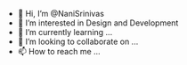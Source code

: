 - 👋 Hi, I’m @NaniSrinivas
- 👀 I’m interested in Design and Development
- 🌱 I’m currently learning ...
- 💞️ I’m looking to collaborate on ...
- 📫 How to reach me ...

<!---
NaniSrinivas/NaniSrinivas is a ✨ special ✨ repository because its `README.md` (this file) appears on your GitHub profile.
You can click the Preview link to take a look at your changes.
--->
